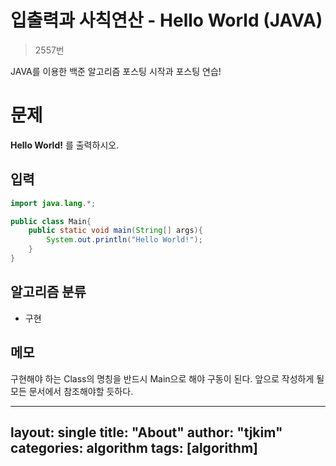 # 입출력과 사칙연산 - Hello World (JAVA)

> 2557번

 JAVA를 이용한 백준 알고리즘 포스팅 시작과 포스팅 연습!


# 문제

 **Hello World!** 를 출력하시오.

## 입력

``` java
import java.lang.*;

public class Main{
    public static void main(String[] args){
        System.out.println("Hello World!");
    }
}
```


## 알고리즘 분류

 - 구현

## 메모

구현해야 하는 Class의 명칭을 반드시 Main으로 해야 구동이 된다.
앞으로 작성하게 될 모든 문서에서 참조해야할 듯하다.

---
layout: single
title: "About"
author: "tjkim"
categories: algorithm
tags: [algorithm]
---
